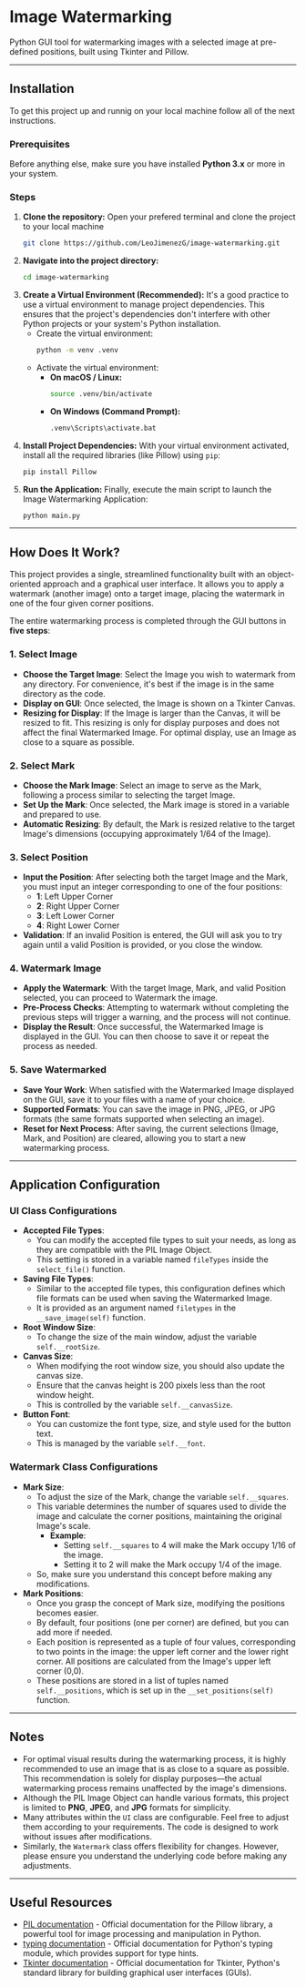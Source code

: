 # Image Watermarking

Python GUI tool for watermarking images with a selected image at pre-defined positions, built using Tkinter and Pillow.

---

## Installation

To get this project up and runnig on your local machine follow all of the next instructions.

### Prerequisites
Before anything else, make sure you have installed **Python 3.x** or more in your system.

### Steps
1. **Clone the repository:**
Open your prefered terminal and clone the project to your local machine
    ```bash
    git clone https://github.com/LeoJimenezG/image-watermarking.git
    ```
2.  **Navigate into the project directory:**
    ```bash
    cd image-watermarking
    ```
3. **Create a Virtual Environment (Recommended):**
It's a good practice to use a virtual environment to manage project dependencies. This ensures that the project's dependencies don't interfere with other Python projects or your system's Python installation.
    * Create the virtual environment:
        ```bash
        python -m venv .venv
        ```
    * Activate the virtual environment:
        * **On macOS / Linux:**
            ```bash
            source .venv/bin/activate
            ```
        * **On Windows (Command Prompt):**
            ```bash
            .venv\Scripts\activate.bat
            ```
4. **Install Project Dependencies:**
With your virtual environment activated, install all the required libraries (like Pillow) using `pip`:
    ```bash
    pip install Pillow
    ```
5. **Run the Application:**
Finally, execute the main script to launch the Image Watermarking Application:
    ```bash
    python main.py
    ```

---

## How Does It Work?

This project provides a single, streamlined functionality built with an object-oriented approach and a graphical user interface. It allows you to apply a watermark (another image) onto a target image, placing the watermark in one of the four given corner positions.

The entire watermarking process is completed through the GUI buttons in **five steps**:

### 1. Select Image
- **Choose the Target Image**: Select the Image you wish to watermark from any directory. For convenience, it's best if the image is in the same directory as the code.
- **Display on GUI**: Once selected, the Image is shown on a Tkinter Canvas.
- **Resizing for Display**: If the Image is larger than the Canvas, it will be resized to fit. This resizing is only for display purposes and does not affect the final Watermarked Image. For optimal display, use an Image as close to a square as possible.

### 2. Select Mark
- **Choose the Mark Image**: Select an image to serve as the Mark, following a process similar to selecting the target Image.
- **Set Up the Mark**: Once selected, the Mark image is stored in a variable and prepared to use.
- **Automatic Resizing**: By default, the Mark is resized relative to the target Image's dimensions (occupying approximately 1/64 of the Image).

### 3. Select Position
- **Input the Position**: After selecting both the target Image and the Mark, you must input an integer corresponding to one of the four positions:
  - **1**: Left Upper Corner  
  - **2**: Right Upper Corner  
  - **3**: Left Lower Corner  
  - **4**: Right Lower Corner
- **Validation**: If an invalid Position is entered, the GUI will ask you to try again until a valid Position is provided, or you close the window.

### 4. Watermark Image
- **Apply the Watermark**: With the target Image, Mark, and valid Position selected, you can proceed to Watermark the image.
- **Pre-Process Checks**: Attempting to watermark without completing the previous steps will trigger a warning, and the process will not continue.
- **Display the Result**: Once successful, the Watermarked Image is displayed in the GUI. You can then choose to save it or repeat the process as needed.

### 5. Save Watermarked 
- **Save Your Work**: When satisfied with the Watermarked Image displayed on the GUI, save it to your files with a name of your choice.
- **Supported Formats**: You can save the image in PNG, JPEG, or JPG formats (the same formats supported when selecting an image).
- **Reset for Next Process**: After saving, the current selections (Image, Mark, and Position) are cleared, allowing you to start a new watermarking process.

---

## Application Configuration

### UI Class Configurations
- **Accepted File Types**:
  - You can modify the accepted file types to suit your needs, as long as they are compatible with the PIL Image Object.
  - This setting is stored in a variable named `fileTypes` inside the `select_file()` function.
- **Saving File Types**:
  - Similar to the accepted file types, this configuration defines which file formats can be used when saving the Watermarked Image.
  - It is provided as an argument named `filetypes` in the `__save_image(self)` function.
- **Root Window Size**:
  - To change the size of the main window, adjust the variable `self.__rootSize`.
- **Canvas Size**:
  - When modifying the root window size, you should also update the canvas size.
  - Ensure that the canvas height is 200 pixels less than the root window height.
  - This is controlled by the variable `self.__canvasSize`.
- **Button Font**:
  - You can customize the font type, size, and style used for the button text.
  - This is managed by the variable `self.__font`.

### Watermark Class Configurations
- **Mark Size**:
  - To adjust the size of the Mark, change the variable `self.__squares`.
  - This variable determines the number of squares used to divide the image and calculate the corner positions, maintaining the original Image's scale.
    - **Example**:
      - Setting `self.__squares` to 4 will make the Mark occupy 1/16 of the image.
      - Setting it to 2 will make the Mark occupy 1/4 of the image.
  - So, make sure you understand this concept before making any modifications.
- **Mark Positions**:
  - Once you grasp the concept of Mark size, modifying the positions becomes easier.
  - By default, four positions (one per corner) are defined, but you can add more if needed.
  - Each position is represented as a tuple of four values, corresponding to two points in the image: the upper left corner and the lower right corner. All positions are calculated from the Image's upper left corner (0,0).
  - These positions are stored in a list of tuples named `self.__positions`, which is set up in the `__set_positions(self)` function.

---

## Notes

- For optimal visual results during the watermarking process, it is highly recommended to use an image that is as close to a square as possible. This recommendation is solely for display purposes—the actual watermarking process remains unaffected by the image's dimensions.
- Although the PIL Image Object can handle various formats, this project is limited to **PNG**, **JPEG**, and **JPG** formats for simplicity.
- Many attributes within the `UI` class are configurable. Feel free to adjust them according to your requirements. The code is designed to work without issues after modifications.
- Similarly, the `Watermark` class offers flexibility for changes. However, please ensure you understand the underlying code before making any adjustments.

---

## Useful Resources

- [PIL documentation](https://pillow.readthedocs.io/en/stable/handbook/tutorial.html) - Official documentation for the Pillow library, a powerful tool for image processing and manipulation in Python.
- [typing documentation](https://docs.python.org/3/library/typing.html) - Official documentation for Python's typing module, which provides support for type hints.
- [Tkinter documentation](https://docs.python.org/3/library/tk.html) - Official documentation for Tkinter, Python's standard library for building graphical user interfaces (GUIs).

